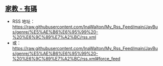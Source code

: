 ## [家教 - 有碼](https://www.javbus.com/genre/1c)
 - RSS 地址：https://raw.githubusercontent.com/InaWalton/My_Rss_Feed/main/JavBus/genre/%E5%AE%B6%E6%95%99%20-%20%E6%9C%89%E7%A2%BC/rss.xml
 - 或：https://raw.githubusercontent.com/InaWalton/My_Rss_Feed/main/JavBus/genre/%E5%AE%B6%E6%95%99%20-%20%E6%9C%89%E7%A2%BC/rss.xml#force_feed